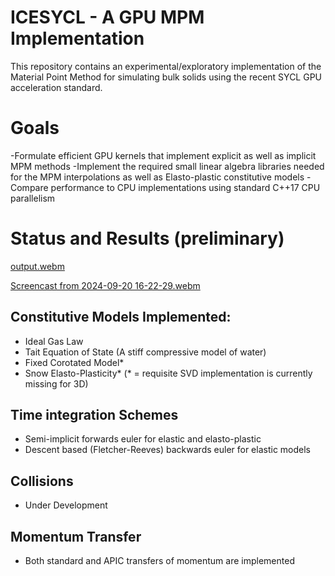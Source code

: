 # ICESYCL - A GPU MPM Implementation
This repository contains an experimental/exploratory implementation of the Material Point Method for simulating bulk solids using the recent SYCL GPU acceleration standard. 

# Goals
-Formulate efficient GPU kernels that implement explicit as well as implicit MPM methods
-Implement the required small linear algebra libraries needed for the MPM interpolations as well as Elasto-plastic constitutive models
-Compare performance to CPU implementations using standard C++17 CPU parallelism

# Status and Results (preliminary)
[output.webm](https://github.com/user-attachments/assets/87bf3e25-8b8a-4282-9e93-1a07ffdd853a)


[Screencast from 2024-09-20 16-22-29.webm](https://github.com/user-attachments/assets/0865a29e-a54d-4057-83ac-33fd826a9686)



## Constitutive Models Implemented:
- Ideal Gas Law
- Tait Equation of State (A stiff compressive model of water)
- Fixed Corotated Model*
- Snow Elasto-Plasticity*
(* = requisite SVD implementation is currently missing for 3D)

## Time integration Schemes
- Semi-implicit forwards euler for elastic and elasto-plastic
- Descent based (Fletcher-Reeves) backwards euler for elastic models

## Collisions
- Under Development

## Momentum Transfer
- Both standard and APIC transfers of momentum are implemented


